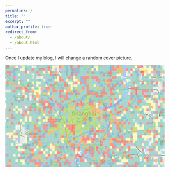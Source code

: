 ```yaml
---
permalink: /
title: ""
excerpt: ""
author_profile: true
redirect_from: 
  - /about/
  - /about.html
---
```


Once I update my blog, I will change a random cover picture.

![alt text](https://github.com/bellowswang/bellowswang.github.io/raw/master/images/shanghaigrid.png)